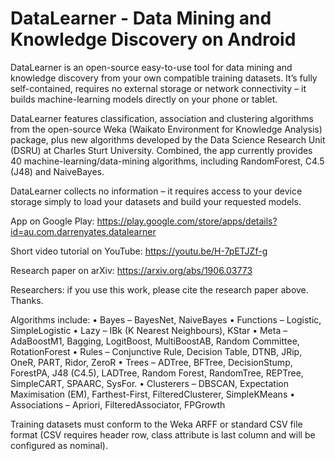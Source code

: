 # DataLearner - Data Mining and Knowledge Discovery on Android

DataLearner is an open-source easy-to-use tool for data mining and knowledge discovery from your own compatible training datasets. It’s fully self-contained, requires no external storage or network connectivity – it builds machine-learning models directly on your phone or tablet.

DataLearner features classification, association and clustering algorithms from the open-source Weka (Waikato Environment for Knowledge Analysis) package, plus new algorithms developed by the Data Science Research Unit (DSRU) at Charles Sturt University. Combined, the app currently provides 40 machine-learning/data-mining algorithms, including RandomForest, C4.5 (J48) and NaiveBayes.

DataLearner collects no information – it requires access to your device storage simply to load your datasets and build your requested models.

App on Google Play: https://play.google.com/store/apps/details?id=au.com.darrenyates.datalearner

Short video tutorial on YouTube: https://youtu.be/H-7pETJZf-g

Research paper on arXiv: https://arxiv.org/abs/1906.03773

Researchers: if you use this work, please cite the research paper above. Thanks.

Algorithms include:
•	Bayes – BayesNet, NaiveBayes
•	Functions – Logistic, SimpleLogistic
•	Lazy – IBk (K Nearest Neighbours), KStar
•	Meta – AdaBoostM1, Bagging, LogitBoost, MultiBoostAB, Random Committee, RotationForest
•	Rules – Conjunctive Rule, Decision Table, DTNB, JRip, OneR, PART, Ridor, ZeroR
•	Trees – ADTree, BFTree, DecisionStump, ForestPA, J48 (C4.5), LADTree, Random Forest, RandomTree, REPTree, SimpleCART, SPAARC, SysFor.
•	Clusterers – DBSCAN, Expectation Maximisation (EM), Farthest-First, FilteredClusterer, SimpleKMeans
•	Associations – Apriori, FilteredAssociator, FPGrowth

Training datasets must conform to the Weka ARFF or standard CSV file format (CSV requires header row, class attribute is last column and will be configured as nominal).

